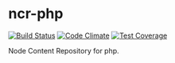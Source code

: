 ncr-php
=============

[![Build Status](https://api.travis-ci.org/gdbots/ncr-php.svg)](https://travis-ci.org/gdbots/ncr-php)
[![Code Climate](https://codeclimate.com/github/gdbots/ncr-php/badges/gpa.svg)](https://codeclimate.com/github/gdbots/ncr-php)
[![Test Coverage](https://codeclimate.com/github/gdbots/ncr-php/badges/coverage.svg)](https://codeclimate.com/github/gdbots/ncr-php/coverage)

Node Content Repository for php.
